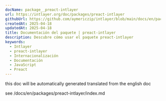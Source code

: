```yaml
---
docName: package__preact-intlayer
url: https://intlayer.org/doc/packages/preact-intlayer
githubUrl: https://github.com/aymericzip/intlayer/blob/main/docs/en/packages/preact-intlayer/index.md
createdAt: 2025-04-18
updatedAt: 2025-04-18
title: Documentación del paquete | preact-intlayer
description: Descubre cómo usar el paquete preact-intlayer
keywords:
  - Intlayer
  - preact-intlayer
  - Internacionalización
  - Documentación
  - JavaScript
  - Preact
---
```


this doc will be automatically generated translated from the english doc

see /docs/en/packages/preact-intlayer/index.md
